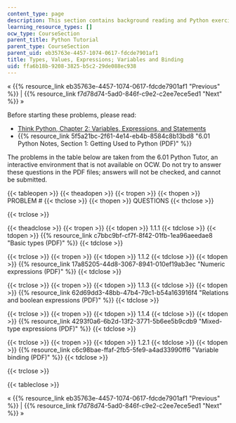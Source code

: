 ```yaml
---
content_type: page
description: This section contains background reading and Python exercises.
learning_resource_types: []
ocw_type: CourseSection
parent_title: Python Tutorial
parent_type: CourseSection
parent_uid: eb35763e-4457-1074-0617-fdcde7901af1
title: Types, Values, Expressions; Variables and Binding
uid: ffa6b18b-9208-3825-b5c2-29de088ec938
---
```


« {{% resource_link eb35763e-4457-1074-0617-fdcde7901af1 "Previous" %}} | {{% resource_link f7d78d74-5ad0-846f-c9e2-c2ee7ece5ed1 "Next" %}} »

Before starting these problems, please read:

*   [Think Python, Chapter 2: Variables, Expressions, and Statements](http://www.greenteapress.com/thinkpython/html/book003.html)
*   {{% resource_link 5f5a21bc-2f61-4e14-eb4b-8584c8b13bd8 "6.01 Python Notes, Section 1: Getting Used to Python (PDF)" %}}

The problems in the table below are taken from the 6.01 Python Tutor, an interactive environment that is not available on OCW. Do not try to answer these questions in the PDF files; answers will not be checked, and cannot be submitted.

{{< tableopen >}}
{{< theadopen >}}
{{< tropen >}}
{{< thopen >}}
PROBLEM #
{{< thclose >}}
{{< thopen >}}
QUESTIONS
{{< thclose >}}

{{< trclose >}}

{{< theadclose >}}
{{< tropen >}}
{{< tdopen >}}
1.1.1
{{< tdclose >}}
{{< tdopen >}}
{{% resource_link c7bbc9bf-cf7f-8f42-01fb-1ea96aeedae8 "Basic types (PDF)" %}}
{{< tdclose >}}

{{< trclose >}}
{{< tropen >}}
{{< tdopen >}}
1.1.2
{{< tdclose >}}
{{< tdopen >}}
{{% resource_link 17a85205-44d8-3067-8941-010ef19ab3ec "Numeric expressions (PDF)" %}}
{{< tdclose >}}

{{< trclose >}}
{{< tropen >}}
{{< tdopen >}}
1.1.3
{{< tdclose >}}
{{< tdopen >}}
{{% resource_link 62d69dd3-48bb-47b4-79c1-b54a163916f4 "Relations and boolean expressions (PDF)" %}}
{{< tdclose >}}

{{< trclose >}}
{{< tropen >}}
{{< tdopen >}}
1.1.4
{{< tdclose >}}
{{< tdopen >}}
{{% resource_link 4293f0a6-6b2d-13f2-3771-5b6ee5b9cdb9 "Mixed-type expressions (PDF)" %}}
{{< tdclose >}}

{{< trclose >}}
{{< tropen >}}
{{< tdopen >}}
1.2.1
{{< tdclose >}}
{{< tdopen >}}
{{% resource_link c6c98bae-ffaf-2fb5-5fe9-a4ad33990ff6 "Variable binding (PDF)" %}}
{{< tdclose >}}

{{< trclose >}}

{{< tableclose >}}

« {{% resource_link eb35763e-4457-1074-0617-fdcde7901af1 "Previous" %}} | {{% resource_link f7d78d74-5ad0-846f-c9e2-c2ee7ece5ed1 "Next" %}} »